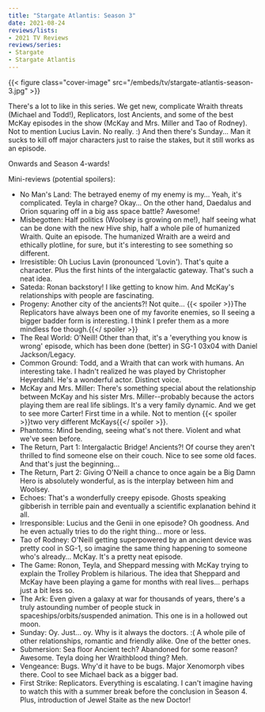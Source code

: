 ```yaml
---
title: "Stargate Atlantis: Season 3"
date: 2021-08-24
reviews/lists:
- 2021 TV Reviews
reviews/series:
- Stargate
- Stargate Atlantis
---
```

{{< figure class="cover-image" src="/embeds/tv/stargate-atlantis-season-3.jpg" >}}

There's a lot to like in this series. We get new, complicate Wraith threats (Michael and Todd!), Replicators, lost Ancients, and some of the best McKay episodes in the show (McKay and Mrs. Miller and Tao of Rodney). Not to mention Lucius Lavin. No really. :) And then there's Sunday... Man it sucks to kill off major characters just to raise the stakes, but it still works as an episode. 

Onwards and Season 4-wards!

Mini-reviews (potential spoilers):

- No Man's Land: The betrayed enemy of my enemy is my… Yeah, it's complicated. Teyla in charge? Okay… On the other hand, Daedalus and Orion squaring off in a big ass space battle? Awesome!
- Misbegotten: Half politics (Woolsey is growing on me!), half seeing what can be done with the new Hive ship, half a whole pile of humanized Wraith. Quite an episode. The humanized Wraith are a weird and ethically plotline, for sure, but it's interesting to see something so different. 
- Irresistible: Oh Lucius Lavin (pronounced 'Lovin'). That's quite a character. Plus the first hints of the intergalactic gateway. That's such a neat idea. 
- Sateda: Ronan backstory! I like getting to know him. And McKay's relationships with people are fascinating. 
- Progeny: Another city of the ancients?! Not quite… {{< spoiler >}}The Replicators have always been one of my favorite enemies, so II seeing a bigger badder form is interesting. I think I prefer them as a more mindless foe though.{{</ spoiler >}}
- The Real World: O'Neill! Other than that, it's a 'everything you know is wrong' episode, which has been done (better) in SG-1 03x04 with Daniel Jackson/Legacy. 
- Common Ground: Todd, and a Wraith that can work with humans. An interesting take. I hadn't realized he was played by Christopher Heyerdahl. He's a wonderful actor. Distinct voice. 
- McKay and Mrs. Miller: There's something special about the relationship between McKay and his sister Mrs. Miller--probably because the actors playing them are real life siblings. It's a very family dynamic. And we get to see more Carter! First time in a while. Not to mention {{< spoiler >}}two very different McKays{{</ spoiler >}}.
- Phantoms: Mind bending, seeing what's not there. Violent and what we've seen before. 
- The Return, Part 1: Intergalactic Bridge! Ancients?! Of course they aren't thrilled to find someone else on their couch. Nice to see some old faces. And that's just the beginning…
- The Return, Part 2: Giving O'Neill a chance to once again be a Big Damn Hero is absolutely wonderful, as is the interplay between him and Woolsey. 
- Echoes: That's a wonderfully creepy episode. Ghosts speaking gibberish in terrible pain and eventually a scientific explanation behind it all. 
- Irresponsible: Lucius and the Genii in one episode? Oh goodness. And he even actually tries to do the right thing… more or less. 
- Tao of Rodney: O'Neill getting superpowered by an ancient device was pretty cool in SG-1, so imagine the same thing happening to someone who's already… McKay. It's a pretty neat episode. 
- The Game: Ronon, Teyla, and Sheppard messing with McKay trying to explain the Trolley Problem is hilarious. The idea that Sheppard and McKay have been playing a game for months with real lives... perhaps just a bit less so. 
- The Ark: Even given a galaxy at war for thousands of years, there's a truly astounding number of people stuck in spaceships/orbits/suspended animation. This one is in a hollowed out moon. 
- Sunday: Oy. Just... oy. Why is it always the doctors. :( A whole pile of other relationships, romantic and friendly alike. One of the better ones. 
- Submersion: Sea floor Ancient tech? Abandoned for some reason? Awesome. Teyla doing her Wraithblood thing? Meh. 
- Vengeance: Bugs. Why'd it have to be bugs. Major Xenomorph vibes there. Cool to see Michael back as a bigger bad. 
- First Strike: Replicators. Everything is escalating. I can't imagine having to watch this with a summer break before the conclusion in Season 4. Plus, introduction of Jewel Staite as the new Doctor!